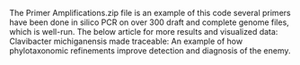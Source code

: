 The Primer Amplifications.zip file is an example of this code several primers have been done in silico PCR on over 300 draft and complete genome files, which is well-run. The below article for more results and visualized data:
Clavibacter michiganensis made traceable: An example of how phylotaxonomic refinements improve detection and diagnosis of the enemy.

